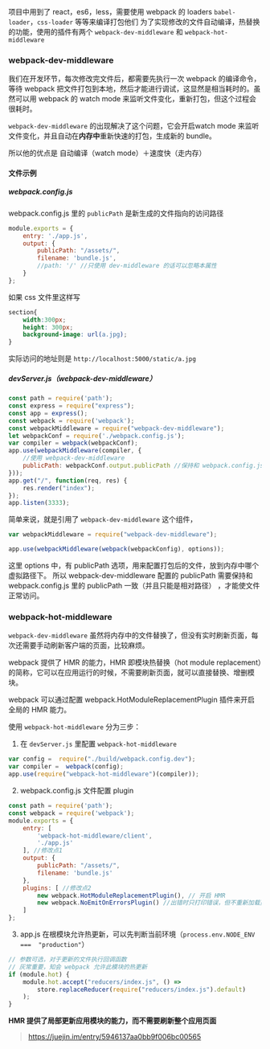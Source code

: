 ﻿项目中用到了 react，es6，less，需要使用 webpack 的 loaders `babel-loader`，`css-loader` 等等来编译打包他们
为了实现修改的文件自动编译，热替换的功能，使用的插件有两个 `webpack-dev-middleware` 和 `webpack-hot-middleware`
### webpack-dev-middleware
我们在开发环节，每次修改完文件后，都需要先执行一次 webpack 的编译命令，等待 webpack 把文件打包到本地，然后才能进行调试，这显然是相当耗时的。虽然可以用 webpack 的 watch mode 来监听文件变化，重新打包，但这个过程会很耗时。

`webpack-dev-middleware` 的出现解决了这个问题，它会开启watch mode 来监听文件变化，并且自动在**内存中**重新快速的打包，生成新的 bundle。

所以他的优点是 自动编译（watch mode）＋速度快（走内存）
#### 文件示例
##### webpack.config.js
webpack.config.js 里的 `publicPath` 是新生成的文件指向的访问路径
``` js
module.exports = { 
	entry: './app.js', 
	output: { 
		publicPath: "/assets/", 
		filename: 'bundle.js', 
		//path: '/' //只使用 dev-middleware 的话可以忽略本属性 
	} 
};
```
如果 css 文件里这样写
``` css
section{ 
	width:300px; 
	height: 300px; 
	background-image: url(a.jpg); 	
}
```
实际访问的地址则是 `http://localhost:5000/static/a.jpg`
##### devServer.js（webpack-dev-middleware）
``` js
const path = require('path'); 
const express = require("express"); 
const app = express(); 
const webpack = require('webpack'); 
const webpackMiddleware = require("webpack-dev-middleware"); 
let webpackConf = require('./webpack.config.js');
var compiler = webpack(webpackConf);
app.use(webpackMiddleware(compiler, { 
	//使用 webpack-dev-middleware 
	publicPath: webpackConf.output.publicPath //保持和 webpack.config.js 里的 publicPath 一致 
})); 
app.get("/", function(req, res) { 
	res.render("index"); 
}); 
app.listen(3333);
```
简单来说，就是引用了 `webpack-dev-middleware` 这个组件，
``` js
var webpackMiddleware = require("webpack-dev-middleware"); 

app.use(webpackMiddleware(webpack(webpackConfig), options));
```
这里 options 中，有 publicPath 选项，用来配置打包后的文件，放到内存中哪个虚拟路径下。
所以 webpack-dev-middleware 配置的 publicPath 需要保持和 webpack.config.js 里的 publicPath 一致（并且只能是相对路径） ，才能使文件正常访问。
### webpack-hot-middleware
`webpack-dev-middleware` 虽然将内存中的文件替换了，但没有实时刷新页面，每次还需要手动刷新客户端的页面，比较麻烦。

webpack 提供了 HMR 的能力，HMR 即模块热替换（hot module replacement）的简称，它可以在应用运行的时候，不需要刷新页面，就可以直接替换、增删模块。

webpack 可以通过配置 webpack.HotModuleReplacementPlugin 插件来开启全局的 HMR 能力。

使用 `webpack-hot-middleware` 分为三步：
1. 在 `devServer.js` 里配置 `webpack-hot-middleware`
``` js
var config =  require("./build/webpack.config.dev");
var compiler =  webpack(config);
app.use(require("webpack-hot-middleware")(compiler));
```
2. webpack.config.js 文件配置 plugin
``` js
const path = require('path'); 
const webpack = require('webpack'); 
module.exports = { 
	entry: [
		'webpack-hot-middleware/client', 
		'./app.js'
	], //修改点1 
	output: { 
		publicPath: "/assets/", 
		filename: 'bundle.js' 
	}, 
	plugins: [ //修改点2 
		new webpack.HotModuleReplacementPlugin(), // 开启 HMR
		new webpack.NoEmitOnErrorsPlugin() //出错时只打印错误，但不重新加载页面 
	] 
};
```
3. app.js 在根模块允许热更新，可以先判断当前环境（`process.env.NODE_ENV ===  "production"`）
``` js
// 参数可选，对于更新的文件执行回调函数
// 灰常重要，知会 webpack 允许此模块的热更新
if (module.hot) {
	module.hot.accept("reducers/index.js", () =>
		store.replaceReducer(require("reducers/index.js").default)
	);
}
```
**HMR 提供了局部更新应用模块的能力，而不需要刷新整个应用页面**

> https://juejin.im/entry/5946137aa0bb9f006bc00565
